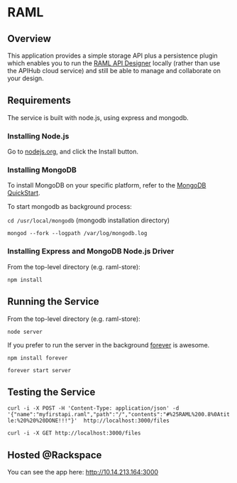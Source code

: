 # RAML

## Overview

This application provides a simple storage API plus a persistence plugin which enables you to run the [RAML API Designer](https://github.com/mulesoft/api-designer) locally (rather than use the APIHub cloud service) and still be able to manage and collaborate on your design.

## Requirements
The service is built with node.js, using express and mongodb.

### Installing Node.js
Go to [nodejs.org](http://nodejs.org), and click the Install button.

### Installing MongoDB
To install MongoDB on your specific platform, refer to the [MongoDB QuickStart](http://docs.mongodb.org/manual/installation/).

To start mongodb as background process:

`cd /usr/local/mongodb`  (mongodb installation directory)

`mongod --fork --logpath /var/log/mongodb.log`

### Installing Express and MongoDB Node.js Driver
From the top-level directory (e.g. raml-store):

`npm install `

## Running the Service
From the top-level directory (e.g. raml-store):

`node server`

If you prefer to run the server in the background [forever](http://blog.nodejitsu.com/keep-a-nodejs-server-up-with-forever) is awesome. 

`npm install forever`

`forever start server`

## Testing the Service

`curl -i -X POST -H 'Content-Type: application/json' -d 
'{"name":"myfirstapi.raml","path":"/","contents":"#%25RAML%200.8%0Atitle:%20%20%20DONE!!!"}' 
http://localhost:3000/files`

`curl -i -X GET http://localhost:3000/files`

## Hosted @Rackspace

You can see the app here: http://10.14.213.164:3000